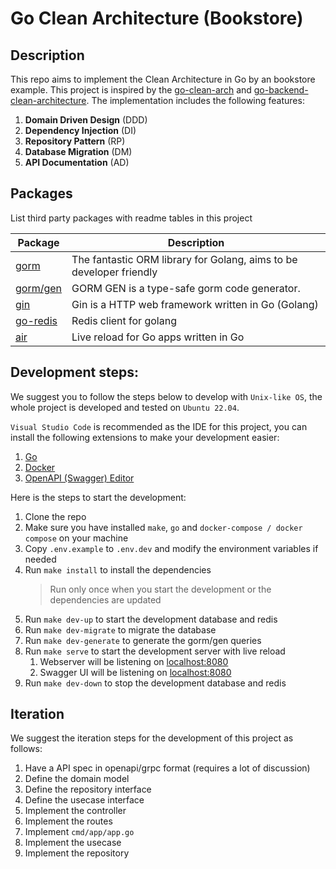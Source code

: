 # Go Clean Architecture (Bookstore)

## Description

This repo aims to implement the Clean Architecture in Go by an bookstore example. This project is inspired by the [go-clean-arch](https://github.com/bxcodec/go-clean-arch) and [go-backend-clean-architecture](https://amitshekhar.me/blog/go-backend-clean-architecture). The implementation includes the following features:

1. **Domain Driven Design** (DDD)
2. **Dependency Injection** (DI)
3. **Repository Pattern** (RP)
4. **Database Migration** (DM)
5. **API Documentation** (AD)

## Packages

List third party packages with readme tables in this project

| Package                                       | Description                                                         |
| --------------------------------------------- | ------------------------------------------------------------------- |
| [gorm](https://gorm.io/)                      | The fantastic ORM library for Golang, aims to be developer friendly |
| [gorm/gen](https://gorm.io/gen/index.html)    | GORM GEN is a type-safe gorm code generator.                        |
| [gin](https://gin-gonic.com/)                 | Gin is a HTTP web framework written in Go (Golang)                  |
| [go-redis](https://github.com/redis/go-redis) | Redis client for golang                                             |
| [air](https://github.com/cosmtrek/air)        | Live reload for Go apps written in Go                               |

## Development steps:

We suggest you to follow the steps below to develop with `Unix-like OS`, the whole project is developed and tested on `Ubuntu 22.04`.

`Visual Studio Code` is recommended as the IDE for this project, you can install the following extensions to make your development easier:

1. [Go](https://marketplace.visualstudio.com/items?itemName=golang.Go)
2. [Docker](https://marketplace.visualstudio.com/items?itemName=ms-azuretools.vscode-docker)
3. [OpenAPI (Swagger) Editor](https://marketplace.visualstudio.com/items?itemName=42Crunch.vscode-openapi)

Here is the steps to start the development:

1. Clone the repo
2. Make sure you have installed `make`, `go` and `docker-compose / docker compose` on your machine
3. Copy `.env.example` to `.env.dev` and modify the environment variables if needed
4. Run `make install` to install the dependencies
   > Run only once when you start the development or the dependencies are updated
5. Run `make dev-up` to start the development database and redis
6. Run `make dev-migrate` to migrate the database
7. Run `make dev-generate` to generate the gorm/gen queries
8. Run `make serve` to start the development server with live reload
   1. Webserver will be listening on [localhost:8080](http://localhost:8080)
   2. Swagger UI will be listening on [localhost:8080](http://localhost:8080)
9. Run `make dev-down` to stop the development database and redis

## Iteration

We suggest the iteration steps for the development of this project as follows:

1. Have a API spec in openapi/grpc format (requires a lot of discussion)
2. Define the domain model
3. Define the repository interface
4. Define the usecase interface
5. Implement the controller
6. Implement the routes
7. Implement `cmd/app/app.go`
8. Implement the usecase
9. Implement the repository
